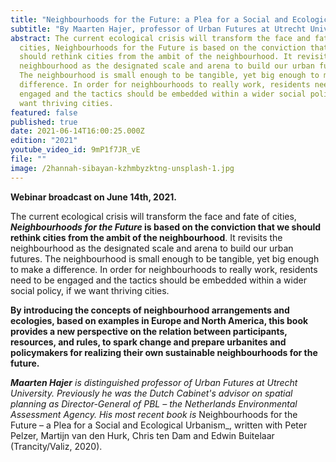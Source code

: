 ```yaml
---
title: "Neighbourhoods for the Future: a Plea for a Social and Ecological Urbanism"
subtitle: "By Maarten Hajer, professor of Urban Futures at Utrecht University. "
abstract: The current ecological crisis will transform the face and fate of
  cities, Neighbourhoods for the Future is based on the conviction that we
  should rethink cities from the ambit of the neighbourhood. It revisits the
  neighbourhood as the designated scale and arena to build our urban futures.
  The neighbourhood is small enough to be tangible, yet big enough to make a
  difference. In order for neighbourhoods to really work, residents need to be
  engaged and the tactics should be embedded within a wider social policy, if we
  want thriving cities.
featured: false
published: true
date: 2021-06-14T16:00:25.000Z
edition: "2021"
youtube_video_id: 9mP1f7JR_vE
file: ""
image: /2hannah-sibayan-kzhmbyzktng-unsplash-1.jpg
---
```

**Webinar broadcast on June 14th, 2021.**

The current ecological crisis will transform the face and fate of cities, ***Neighbourhoods for the Future* is based on the conviction that we should rethink cities from the ambit of the neighbourhood**. It revisits the neighbourhood as the designated scale and arena to build our urban futures. The neighbourhood is small enough to be tangible, yet big enough to make a difference. In order for neighbourhoods to really work, residents need to be engaged and the tactics should be embedded within a wider social policy, if we want thriving cities.

**By introducing the concepts of neighbourhood arrangements and ecologies, based on examples in Europe and North America, this book provides a new perspective on the relation between participants, resources, and rules, to spark change and prepare urbanites and policymakers for realizing their own sustainable neighbourhoods for the future.**

***Maarten Hajer*** *is distinguished professor of Urban Futures at Utrecht University. Previously he was the Dutch Cabinet's advisor on spatial planning as Director-General of PBL – the Netherlands Environmental Assessment Agency. His most recent book is* Neighbourhoods for the Future – a Plea for a Social and Ecological Urbanism_, written with Peter Pelzer, Martijn van den Hurk, Chris ten Dam and Edwin Buitelaar (Trancity/Valiz, 2020).